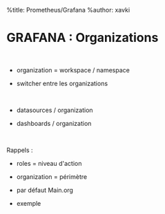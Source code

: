 %title: Prometheus/Grafana
%author: xavki


# GRAFANA : Organizations



<br>


* organization = workspace / namespace

* switcher entre les organizations

<br>


* datasources / organization

* dashboards / organization

<br>


Rappels :
* roles = niveau d'action
* organization = périmètre

* par défaut Main.org

* exemple

